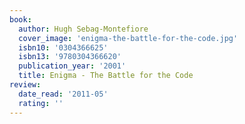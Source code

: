 ```yaml
---
book:
  author: Hugh Sebag-Montefiore
  cover_image: 'enigma-the-battle-for-the-code.jpg'
  isbn10: '0304366625'
  isbn13: '9780304366620'
  publication_year: '2001'
  title: Enigma - The Battle for the Code
review:
  date_read: '2011-05'
  rating: ''
---
```

